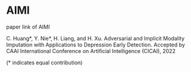 # AIMI
paper link of AIMI

C. Huang*, Y. Nie*, H. Liang, and H. Xu. Adversarial and Implicit Modality Imputation with Applications to Depression Early Detection. Accepted by CAAI International Conference on Artificial Intelligence (CICAI), 2022

(* indicates equal contribution)
